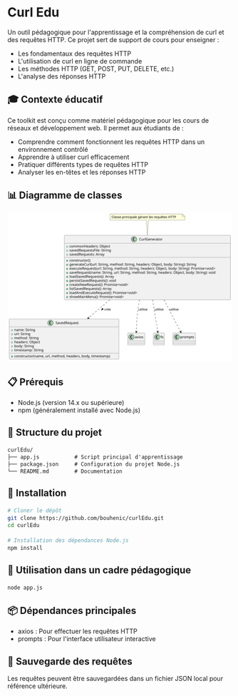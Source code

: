# Curl Edu

Un outil pédagogique pour l'apprentissage et la compréhension de curl et des requêtes HTTP. Ce projet sert de support de cours pour enseigner :
* Les fondamentaux des requêtes HTTP
* L'utilisation de curl en ligne de commande
* Les méthodes HTTP (GET, POST, PUT, DELETE, etc.)
* L'analyse des réponses HTTP

## 🎓 Contexte éducatif

Ce toolkit est conçu comme matériel pédagogique pour les cours de réseaux et développement web. Il permet aux étudiants de :
* Comprendre comment fonctionnent les requêtes HTTP dans un environnement contrôlé
* Apprendre à utiliser curl efficacement
* Pratiquer différents types de requêtes HTTP
* Analyser les en-têtes et les réponses HTTP

## 📊 Diagramme de classes

![Diagramme de classes](./classe.svg)

## 📋 Prérequis

- Node.js (version 14.x ou supérieure)
- npm (généralement installé avec Node.js)

## 📁 Structure du projet

```
curlEdu/
├── app.js           # Script principal d'apprentissage
├── package.json     # Configuration du projet Node.js
└── README.md        # Documentation
```

## 🔧 Installation

```bash
# Cloner le dépôt
git clone https://github.com/bouhenic/curlEdu.git
cd curlEdu

# Installation des dépendances Node.js
npm install
```

## 🚀 Utilisation dans un cadre pédagogique

```bash
node app.js
```

## 📦 Dépendances principales

- axios : Pour effectuer les requêtes HTTP
- prompts : Pour l'interface utilisateur interactive

## 💾 Sauvegarde des requêtes

Les requêtes peuvent être sauvegardées dans un fichier JSON local pour référence ultérieure.